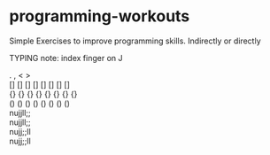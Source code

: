 # programming-workouts
Simple Exercises to improve programming skills. Indirectly or directly

TYPING
note: index finger on J
  
  . , < >   
  [] [] [] [] [] [] [] []  
  {} {} {} {} {} {} {} {}  
  () () () () () () () ()  
  nujjll;;  
  nujjll;;  
  nujj;;ll  
  nujj;;ll  
